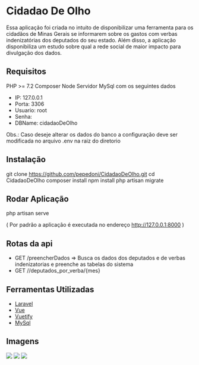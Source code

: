 # Cidadao De Olho

Essa aplicação foi criada no intuito de disponibilizar uma ferramenta para os cidadãos de Minas Gerais se informarem 
sobre os gastos com verbas indenizatórias dos deputados do seu estado. Além disso, a aplicação disponibiliza um estudo
sobre qual a rede social de maior impacto para divulgação dos dados.

## Requisitos
PHP >= 7.2
Composer 
Node
Servidor MySql com os seguintes dados 
- IP: 127.0.0.1
- Porta:  3306
- Usuario: root
- Senha: 
- DBName: cidadaoDeOlho

Obs.: Caso deseje alterar os dados do banco a configuração deve ser modificada no arquivo .env na raiz do diretorio

## Instalação

git clone https://github.com/pepedoni/CidadaoDeOlho.git
cd CidadaoDeOlho
composer install
npm install
php artisan migrate

## Rodar Aplicação
php artisan serve

( Por padrão a aplicação é executada no endereço http://127.0.0.1:8000 )

## Rotas da api

- GET /preencherDados => Busca os dados dos deputados e de verbas indenizatorias e preenche as tabelas do sistema
- GET //deputados_por_verba/{mes}

## Ferramentas Utilizadas

- [Laravel](http://laravel.com) 
- [Vue](https://vuejs.org/)
- [Vuetify](https://vuetifyjs.com/pt-BR/)
- [MySql](https://www.mysql.com/)

## Imagens
![](https://user-images.githubusercontent.com/9373165/67168946-c64ee980-f37e-11e9-87db-340c8157cf1b.jpeg)
![](https://user-images.githubusercontent.com/9373165/67168976-e9799900-f37e-11e9-9b76-f61dc176b976.jpeg)
![](https://user-images.githubusercontent.com/9373165/67168999-f6968800-f37e-11e9-9c0d-aa533695a66a.jpeg)


